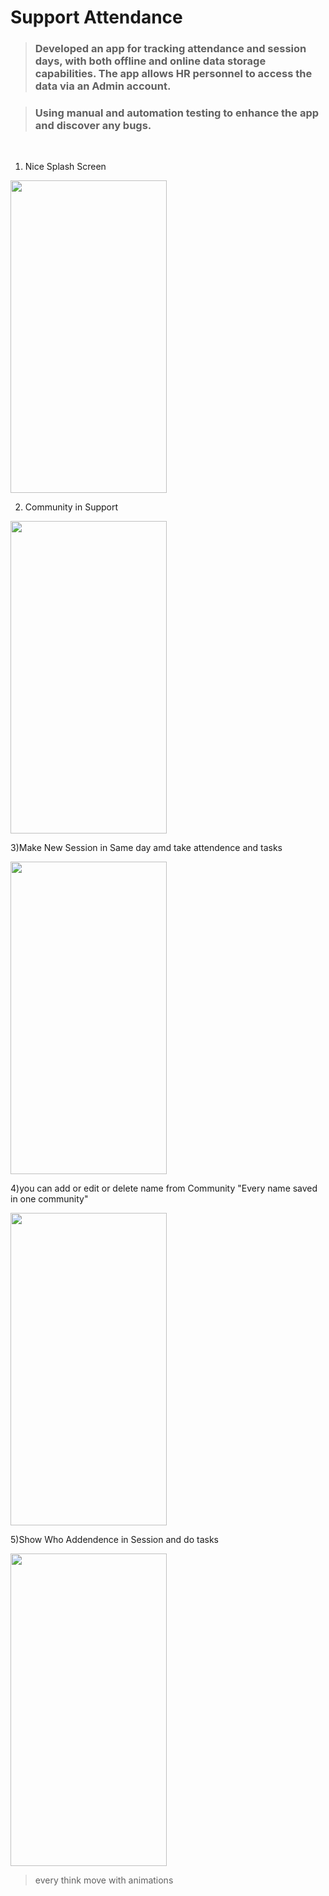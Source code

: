 # Support Attendance

> ### Developed an app for tracking attendance and session days, with both offline and online data storage capabilities. The app allows HR personnel to access the data via an Admin account.<br>

> ### Using manual and automation testing to enhance the app and discover any bugs.

<br>

1) Nice Splash Screen

<img src="https://user-images.githubusercontent.com/63438088/159057318-63c90a20-be85-477f-89b2-fe9c6261882b.jpg" width="250" height="500">

2) Community in Support

<img src="https://user-images.githubusercontent.com/63438088/159057694-d98aa7bc-e02f-4328-9f82-ca50c9e09bfc.jpg" width="250" height="500">

3)Make New Session in Same day amd take attendence and tasks

<img src="https://user-images.githubusercontent.com/63438088/159058437-7ec51b35-6488-4ebe-bc66-cfda88811284.jpg" width="250" height="500">

4)you can add or edit or delete name from Community "Every name saved in one community"

<img src="https://user-images.githubusercontent.com/63438088/159059158-05c782a7-c729-40c9-828f-80fb126b69a8.jpg" width="250" height="500">

5)Show Who Addendence in Session and do tasks

<img src="https://user-images.githubusercontent.com/63438088/159059022-d89d4252-81cb-4608-802f-2d7a520c6d8a.jpg" width="250" height="500">

>every think move with animations
